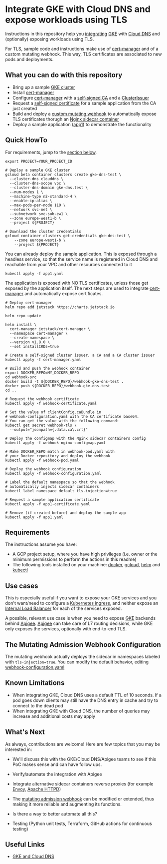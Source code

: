 # Integrate GKE with Cloud DNS and expose workloads using TLS

Instructions in this repository help you [integrating](https://cloud.google.com/kubernetes-engine/docs/how-to/cloud-dns) [GKE](https://cloud.google.com/kubernetes-engine/docs) with [Cloud DNS](https://cloud.google.com/dns/docs) and (optionally) exposing workloads using TLS.

For TLS, sample code and instructions make use of [cert-manager](https://cert-manager.io) and of a custom mutating webhook. This way, TLS certificates are associated to new pods and deployments.

## What you can do with this repository

* Bring up a sample [GKE cluster](https://cloud.google.com/kubernetes-engine/docs)
* Install [cert-manager](https://cert-manager.io)
* Configure [cert-manager](https://cert-manager.io) with a [self-signed CA](https://cert-manager.io/docs/configuration/selfsigned/) and a [ClusterIssuer](https://cert-manager.io/docs/concepts/issuer/)
* Request a [self-signed certificate](https://cert-manager.io/docs/configuration/selfsigned/) for a sample application from the CA just created
* Build and deploy a [custom mutating webhook](https://kubernetes.io/docs/reference/access-authn-authz/admission-controllers/#mutatingadmissionwebhook) to automatically expose TLS certificates thorugh an [Nginx sidecar container](https://www.nginx.com/)
* Deploy a sample application ([app1](app1.yaml)) to demonstrate the functionality

## Quick HowTo

For requirements, jump to the [section below](#requirements).

```shell
export PROJECT=YOUR_PROJECT_ID

# Deploy a sample GKE cluster
gcloud beta container clusters create gke-dns-test \
  --cluster-dns clouddns \
  --cluster-dns-scope vpc \
  --cluster-dns-domain gke-dns.test \
  --num-nodes 1 \
  --machine-type n2-standard-4 \
  --enable-ip-alias \
  --max-pods-per-node 110 \
  --network svc-net \
  --subnetwork svc-sub-ew1 \
  --zone europe-west1-b \
  --project ${PROJECT}

# Download the cluster credentials
gcloud container clusters get-credentials gke-dns-test \
	--zone europe-west1-b \
	--project ${PROJECT}
```

You can already deploy the sample application. This is exposed through a headless service, so that the service name is registered in Cloud DNS and reachable from your VPC and other resources connected to it

```shell
kubectl apply -f app1.yaml
```

The application is exposed with NO TLS certificates, unless those get exposed by the application itself.
The next steps are used to integrate [cert-manager](https://cert-manager.io) and automatically expose certificates.

```shell
# Deploy cert-manager
helm repo add jetstack https://charts.jetstack.io

helm repo update

helm install \
  cert-manager jetstack/cert-manager \
  --namespace cert-manager \
  --create-namespace \
  --version v1.8.0 \
  --set installCRDs=true

# Create a self-signed cluster issuer, a CA and a CA cluster issuer
kubectl apply -f cert-manager.yaml

# Build and push the webhook container
export DOCKER_REPO=MY_DOCKER_REPO
cd webhook-src
docker build -t ${DOCKER_REPO}/webhook-gke-dns-test .
docker push ${DOCKER_REPO}/webhook-gke-dns-test
cd ..

# Request the webhook certificate
kubectl apply -f webhook-certificate.yaml

# Set the value of clientConfig.caBundle in
# webhook-configuration.yaml with the CA certificate base64.
# You can get the value with the following command:
kubectl get secret webhook-tls \
  --output="jsonpath={.data.ca\.crt}"

# Deploy the configmap with the Nginx sidecar containers config
kubectl apply -f webhook-nginx-configmap.yaml

# Make DOCKER_REPO match in webhook-pod.yaml with
# your Docker repository and deploy the webhook
kubectl apply -f webhook-pod.yaml

# Deploy the webhook configuration
kubectl apply -f webhook-configuration.yaml

# Label the default namespace so that the webhook
# automatically injects sidecar containers
kubectl label namespace default tls-injection=true

# Request a sample application certificate
kubectl apply -f app1-certificate.yaml

# Remove (if created before) and deploy the sample app
kubectl apply -f app1.yaml
```

## Requirements

The instructions assume you have:

* A GCP project setup, where you have high privileges (i.e. owner or the minimum permissions to perform the actions in this readme)
* The following tools installed on your machine: [docker](https://docs.docker.com/get-docker/), [gcloud](https://cloud.google.com/sdk/docs/install), [helm](https://helm.sh/docs/intro/install/) and [kubectl](https://kubernetes.io/docs/tasks/tools/)

## Use cases

This is especially useful if you want to expose your GKE services and you don't want/need to configure a [Kubernetes ingress](https://kubernetes.io/docs/concepts/services-networking/ingress/), and neither expose an [Internal Load Balancer](https://cloud.google.com/kubernetes-engine/docs/how-to/internal-load-balancing) for each of the services exposed.

A possible, relevant use case is when you need to expose [GKE](https://cloud.google.com/kubernetes-engine/docs) backends behind [Apigee](https://cloud.google.com/apigee/docs).
[Apigee](https://cloud.google.com/apigee/docs) can take care of L7 routing decisions, while GKE only exposes the services, optionally with end-to-end TLS.

## The Mutating Admission Webhook Configuration

The mutating webhook actually deploys the sidecar in namespaces labeled with `tls-injection=true`. You can modify the default behavior, editing [webhook-configuration.yaml](webhook-configuration.yaml)

## Known Limitations

* When integrating GKE, Cloud DNS uses a default TTL of 10 seconds. If a pod goes down clients may still have the DNS entry in cache and try to connect to the dead pod
* When integrating GKE with Cloud DNS, the number of queries may increase and additional costs may apply

## What's Next

As always, contributions are welcome! Here are few topics that you may be interested in:

* We'll discuss this with the GKE/Cloud DNS/Apigee teams to see if this PoC makes sense and can have follow ups.

* Verify/automate the integration with Apigee

* Integrate alternative sidecar containers reverse proxies (for example [Envoy](https://www.envoyproxy.io/), [Apache HTTPD](https://httpd.apache.org/))

* The [mutating admission webhook](https://kubernetes.io/docs/reference/access-authn-authz/admission-controllers/#mutatingadmissionwebhook) can be modified or extended, thus making it more reliable and augmenting its functions.

* Is there a way to better automate all this?

* Testing (Python unit tests, Terraform, GitHub actions for continuous testing)

## Useful Links

* [GKE and Cloud DNS](https://cloud.google.com/kubernetes-engine/docs/how-to/cloud-dns)
